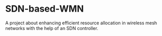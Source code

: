 # SDN-based-WMN
A project about enhancing efficient resource allocation in wireless mesh networks with the help of an SDN controller.
